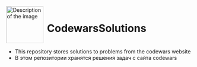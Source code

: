 <div style="display: flex; align-items: center;">
  <img src="https://github.com/user-attachments/assets/b19cb624-ffaa-4405-8f0b-c2a7af78f596" alt="Description of the image" width="100" height="100" style="margin-right: 10px;">
  <h1>CodewarsSolutions</h1>
</div>

- This repository stores solutions to problems from the codewars website
- В этом репозитории хранятся решения задач с сайта codewars
